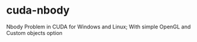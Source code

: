 cuda-nbody
==========

Nbody Problem in CUDA for Windows and Linux; With simple OpenGL and Custom objects option
